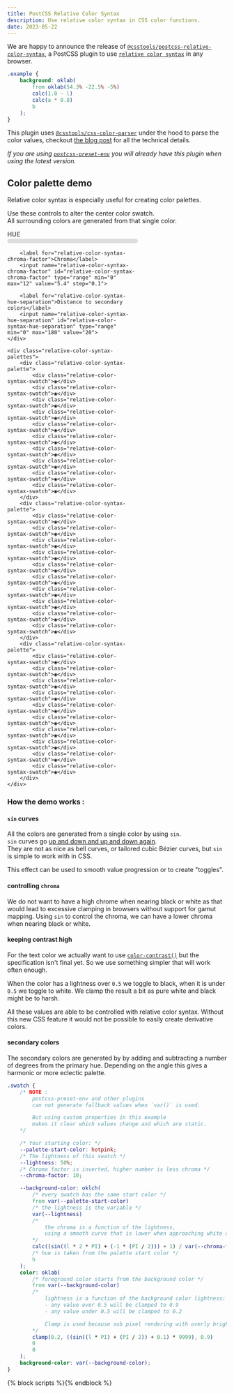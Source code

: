 ```yaml
---
title: PostCSS Relative Color Syntax
description: Use relative color syntax in CSS color functions.
date: 2023-05-22
---
```


We are happy to announce the release of [`@csstools/postcss-relative-color-syntax`](https://github.com/csstools/postcss-plugins/tree/main/plugins/postcss-relative-color-syntax#readme), a PostCSS plugin to use [`relative color syntax`](https://drafts.csswg.org/css-color-5/#relative-colors) in any browser.

```css
.example {
	background: oklab(
		from oklab(54.3% -22.5% -5%)
		calc(1.0 - l)
		calc(a * 0.8)
		b
	);
}
```

This plugin uses [`@csstools/css-color-parser`](https://github.com/csstools/postcss-plugins/tree/main/packages/css-color-parser#readme) under the hood to parse the color values, checkout [the blog post](/blog/css-color-parser-v1.0.0/) for all the technical details.

_If you are using [`postcss-preset-env`](https://github.com/csstools/postcss-plugins/tree/main/plugin-packs/postcss-preset-env#readme) you will already have this plugin when using the latest version._

## Color palette demo

Relative color syntax is especially useful for creating color palettes.  

Use these controls to alter the center color swatch.  
All surrounding colors are generated from that single color.

<div class="relative-color-syntax-demo">
	<div class="relative-color-syntax-demo-controls">
		<label for="relative-color-syntax-main-hue">Hue</label>
		<input name="relative-color-syntax-main-hue" id="relative-color-syntax-main-hue" type="range" min="0" max="360" value="215">

		<label for="relative-color-syntax-chroma-factor">Chroma</label>
		<input name="relative-color-syntax-chroma-factor" id="relative-color-syntax-chroma-factor" type="range" min="0" max="12" value="5.4" step="0.1">

		<label for="relative-color-syntax-hue-separation">Distance to secondary colors</label>
		<input name="relative-color-syntax-hue-separation" id="relative-color-syntax-hue-separation" type="range" min="0" max="180" value="20">
	</div>

	<div class="relative-color-syntax-palettes">
		<div class="relative-color-syntax-palette">
			<div class="relative-color-syntax-swatch">◉</div>
			<div class="relative-color-syntax-swatch">◉</div>
			<div class="relative-color-syntax-swatch">◉</div>
			<div class="relative-color-syntax-swatch">◉</div>
			<div class="relative-color-syntax-swatch">◉</div>
			<div class="relative-color-syntax-swatch">◉</div>
			<div class="relative-color-syntax-swatch">◉</div>
			<div class="relative-color-syntax-swatch">◉</div>
			<div class="relative-color-syntax-swatch">◉</div>
			<div class="relative-color-syntax-swatch">◉</div>
		</div>
		<div class="relative-color-syntax-palette">
			<div class="relative-color-syntax-swatch">◉</div>
			<div class="relative-color-syntax-swatch">◉</div>
			<div class="relative-color-syntax-swatch">◉</div>
			<div class="relative-color-syntax-swatch">◉</div>
			<div class="relative-color-syntax-swatch">◉</div>
			<div class="relative-color-syntax-swatch">◉</div>
			<div class="relative-color-syntax-swatch">◉</div>
			<div class="relative-color-syntax-swatch">◉</div>
			<div class="relative-color-syntax-swatch">◉</div>
			<div class="relative-color-syntax-swatch">◉</div>
		</div>
		<div class="relative-color-syntax-palette">
			<div class="relative-color-syntax-swatch">◉</div>
			<div class="relative-color-syntax-swatch">◉</div>
			<div class="relative-color-syntax-swatch">◉</div>
			<div class="relative-color-syntax-swatch">◉</div>
			<div class="relative-color-syntax-swatch">◉</div>
			<div class="relative-color-syntax-swatch">◉</div>
			<div class="relative-color-syntax-swatch">◉</div>
			<div class="relative-color-syntax-swatch">◉</div>
			<div class="relative-color-syntax-swatch">◉</div>
			<div class="relative-color-syntax-swatch">◉</div>
		</div>
	</div>
</div>

### How the demo works :

#### `sin` curves

All the colors are generated from a single color by using `sin`.  
`sin` curves go [up and down and up and down again](https://www.wolframalpha.com/input?i=sin%28x%29).  
They are not as nice as bell curves, or tailored cubic Bézier curves, but `sin` is simple to work with in CSS.

This effect can be used to smooth value progression or to create "toggles".

#### controlling `chroma`

We do not want to have a high chrome when nearing black or white as that would lead to excessive clamping in browsers without support for gamut mapping.
Using `sin` to control the chroma, we can have a lower chroma when nearing black or white.

#### keeping contrast high

For the text color we actually want to use [`color-contrast()`](https://drafts.csswg.org/css-color-6/#colorcontrast) but the specification isn't final yet. 
So we use something simpler that will work often enough.

When the color has a lightness over `0.5` we toggle to black, when it is under `0.5` we toggle to white.
We clamp the result a bit as pure white and black might be to harsh.

All these values are able to be controlled with relative color syntax.
Without this new CSS feature it would not be possible to easily create derivative colors.

#### secondary colors

The secondary colors are generated by by adding and subtracting a number of degrees from the primary hue.
Depending on the angle this gives a harmonic or more eclectic palette.


```css
.swatch {
	/* NOTE :
		postcss-preset-env and other plugins 
		can not generate fallback values when `var()` is used.

		But using custom properties in this example
		makes it clear which values change and which are static.
	*/

	/* Your starting color: */
	--palette-start-color: hotpink;
	/* The lightness of this swatch */
	--lightness: 50%;
	/* Chroma factor is inverted, higher number is less chroma */
	--chroma-factor: 10;

	--background-color: oklch(
		/* every swatch has the same start color */
		from var(--palette-start-color)
		/* the lightness is the variable */
		var(--lightness)
		/* 
			the chroma is a function of the lightness,
			using a smooth curve that is lower when approaching white and black
		*/
		calc((sin((l * 2 * PI) + (-1 * (PI / 2))) + 1) / var(--chroma-factor))
		/* hue is taken from the palette start color */
		h
	);
	color: oklab(
		/* foreground color starts from the background color */
		from var(--background-color)
		/*
			lightness is a function of the background color lightness:
			- any value over 0.5 will be clamped to 0.9
			- any value under 0.5 will be clamped to 0.2

			Clamp is used because sub pixel rendering with overly bright colors seems to be bugged.
		*/
		clamp(0.2, ((sin((l * PI) + (PI / 2)) + 0.1) * 9999), 0.9)
		0
		0
	);
	background-color: var(--background-color);
}
```

{% block scripts %}<script async defer src="{{ '/static/js/blog_relative_color_syntax_2023_05_22.js' | addHash }}"></script>{% endblock %}

<style>
	.relative-color-syntax-demo-controls {
		max-width: 300px;
	}

	.relative-color-syntax-demo-controls label {
		color: #666;
		font-size: 14px;
		font-weight: bold;
		text-transform: uppercase;
		letter-spacing: 0.025em;
	}

	.relative-color-syntax-demo-controls input[type=range] {
		-webkit-appearance: none;
		width: 100%;
		height: 10px;
		border-radius: 5px;
		background-color: #ddd;
		margin-inline: 0;
		outline: none;
	}
	
	.relative-color-syntax-demo-controls input[type=range]::-webkit-slider-thumb {
		-webkit-appearance: none;
		appearance: none;
		width: 20px;
		height: 20px;
		border-radius: 50%;
		background-color: var(--color-brand);
		cursor: pointer;
	}

	.relative-color-syntax-demo {
		max-width: 100vw;
	}

	@media (min-width: 900px) {
		.relative-color-syntax-demo {
			max-width: 900px;
		}
	}

	.relative-color-syntax-palettes {
		display: flex;
		flex-direction: row;
		width: 100%;
	}

	@media (min-aspect-ratio: 1 / 1) {
		.relative-color-syntax-palettes {
			flex-direction: column;
		}
	}

	.relative-color-syntax-palette {
		display: flex;
		flex-direction: column-reverse;
	}

	@media (min-aspect-ratio: 1 / 1) {
		.relative-color-syntax-palette {
			flex-direction: row-reverse;
		}
	}

	.relative-color-syntax-swatch {
		width: 90px;
		height: 56px;
		padding: 2px 5px;
	}

	.relative-color-syntax-palette:nth-child(1) .relative-color-syntax-swatch:nth-child(1) {
		background-color: var(--color-a-l-10-background);
		color: var(--color-a-l-10-foreground);
	}

	.relative-color-syntax-palette:nth-child(1) .relative-color-syntax-swatch:nth-child(2) {
		background-color: var(--color-a-l-20-background);
		color: var(--color-a-l-20-foreground);
	}

	.relative-color-syntax-palette:nth-child(1) .relative-color-syntax-swatch:nth-child(3) {
		background-color: var(--color-a-l-30-background);
		color: var(--color-a-l-30-foreground);
	}

	.relative-color-syntax-palette:nth-child(1) .relative-color-syntax-swatch:nth-child(4) {
		background-color: var(--color-a-l-40-background);
		color: var(--color-a-l-40-foreground);
	}

	.relative-color-syntax-palette:nth-child(1) .relative-color-syntax-swatch:nth-child(5) {
		background-color: var(--color-a-l-50-background);
		color: var(--color-a-l-50-foreground);
	}

	.relative-color-syntax-palette:nth-child(1) .relative-color-syntax-swatch:nth-child(6) {
		background-color: var(--color-a-l-60-background);
		color: var(--color-a-l-60-foreground);
	}

	.relative-color-syntax-palette:nth-child(1) .relative-color-syntax-swatch:nth-child(7) {
		background-color: var(--color-a-l-70-background);
		color: var(--color-a-l-70-foreground);
	}

	.relative-color-syntax-palette:nth-child(1) .relative-color-syntax-swatch:nth-child(8) {
		background-color: var(--color-a-l-80-background);
		color: var(--color-a-l-80-foreground);
	}

	.relative-color-syntax-palette:nth-child(1) .relative-color-syntax-swatch:nth-child(9) {
		background-color: var(--color-a-l-90-background);
		color: var(--color-a-l-90-foreground);
	}

	.relative-color-syntax-palette:nth-child(1) .relative-color-syntax-swatch:nth-child(10) {
		background-color: var(--color-a-l-95-background);
		color: var(--color-a-l-95-foreground);
	}

	.relative-color-syntax-palette:nth-child(2) .relative-color-syntax-swatch:nth-child(1) {
		background-color: var(--color-b-l-10-background);
		color: var(--color-b-l-10-foreground);
	}

	.relative-color-syntax-palette:nth-child(2) .relative-color-syntax-swatch:nth-child(2) {
		background-color: var(--color-b-l-20-background);
		color: var(--color-b-l-20-foreground);
	}

	.relative-color-syntax-palette:nth-child(2) .relative-color-syntax-swatch:nth-child(3) {
		background-color: var(--color-b-l-30-background);
		color: var(--color-b-l-30-foreground);
	}

	.relative-color-syntax-palette:nth-child(2) .relative-color-syntax-swatch:nth-child(4) {
		background-color: var(--color-b-l-40-background);
		color: var(--color-b-l-40-foreground);
	}

	.relative-color-syntax-palette:nth-child(2) .relative-color-syntax-swatch:nth-child(5) {
		background-color: var(--color-b-l-50-background);
		color: var(--color-b-l-50-foreground);
	}

	.relative-color-syntax-palette:nth-child(2) .relative-color-syntax-swatch:nth-child(6) {
		background-color: var(--color-b-l-60-background);
		color: var(--color-b-l-60-foreground);
	}

	.relative-color-syntax-palette:nth-child(2) .relative-color-syntax-swatch:nth-child(7) {
		background-color: var(--color-b-l-70-background);
		color: var(--color-b-l-70-foreground);
	}

	.relative-color-syntax-palette:nth-child(2) .relative-color-syntax-swatch:nth-child(8) {
		background-color: var(--color-b-l-80-background);
		color: var(--color-b-l-80-foreground);
	}

	.relative-color-syntax-palette:nth-child(2) .relative-color-syntax-swatch:nth-child(9) {
		background-color: var(--color-b-l-90-background);
		color: var(--color-b-l-90-foreground);
	}

	.relative-color-syntax-palette:nth-child(2) .relative-color-syntax-swatch:nth-child(10) {
		background-color: var(--color-b-l-95-background);
		color: var(--color-b-l-95-foreground);
	}

	.relative-color-syntax-palette:nth-child(3) .relative-color-syntax-swatch:nth-child(1) {
		background-color: var(--color-c-l-10-background);
		color: var(--color-c-l-10-foreground);
	}

	.relative-color-syntax-palette:nth-child(3) .relative-color-syntax-swatch:nth-child(2) {
		background-color: var(--color-c-l-20-background);
		color: var(--color-c-l-20-foreground);
	}

	.relative-color-syntax-palette:nth-child(3) .relative-color-syntax-swatch:nth-child(3) {
		background-color: var(--color-c-l-30-background);
		color: var(--color-c-l-30-foreground);
	}

	.relative-color-syntax-palette:nth-child(3) .relative-color-syntax-swatch:nth-child(4) {
		background-color: var(--color-c-l-40-background);
		color: var(--color-c-l-40-foreground);
	}

	.relative-color-syntax-palette:nth-child(3) .relative-color-syntax-swatch:nth-child(5) {
		background-color: var(--color-c-l-50-background);
		color: var(--color-c-l-50-foreground);
	}

	.relative-color-syntax-palette:nth-child(3) .relative-color-syntax-swatch:nth-child(6) {
		background-color: var(--color-c-l-60-background);
		color: var(--color-c-l-60-foreground);
	}

	.relative-color-syntax-palette:nth-child(3) .relative-color-syntax-swatch:nth-child(7) {
		background-color: var(--color-c-l-70-background);
		color: var(--color-c-l-70-foreground);
	}

	.relative-color-syntax-palette:nth-child(3) .relative-color-syntax-swatch:nth-child(8) {
		background-color: var(--color-c-l-80-background);
		color: var(--color-c-l-80-foreground);
	}

	.relative-color-syntax-palette:nth-child(3) .relative-color-syntax-swatch:nth-child(9) {
		background-color: var(--color-c-l-90-background);
		color: var(--color-c-l-90-foreground);
	}

	.relative-color-syntax-palette:nth-child(3) .relative-color-syntax-swatch:nth-child(10) {
		background-color: var(--color-c-l-95-background);
		color: var(--color-c-l-95-foreground);
	}
</style>

<style id="palette-styles">
</style>

